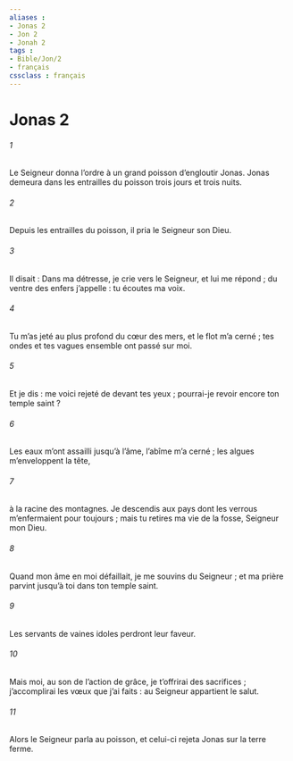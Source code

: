 ```yaml
---
aliases : 
- Jonas 2
- Jon 2
- Jonah 2
tags : 
- Bible/Jon/2
- français
cssclass : français
---
```


# Jonas 2

###### 1
Le Seigneur donna l’ordre à un grand poisson d’engloutir Jonas. Jonas demeura dans les entrailles du poisson trois jours et trois nuits.
###### 2
Depuis les entrailles du poisson, il pria le Seigneur son Dieu.
###### 3
Il disait :
Dans ma détresse, je crie vers le Seigneur,
et lui me répond ;
du ventre des enfers j’appelle :
tu écoutes ma voix.
###### 4
Tu m’as jeté au plus profond du cœur des mers,
et le flot m’a cerné ;
tes ondes et tes vagues ensemble
ont passé sur moi.
###### 5
Et je dis : me voici rejeté
de devant tes yeux ;
pourrai-je revoir encore
ton temple saint ?
###### 6
Les eaux m’ont assailli jusqu’à l’âme,
l’abîme m’a cerné ;
les algues m’enveloppent la tête,
###### 7
à la racine des montagnes.
Je descendis aux pays dont les verrous
m’enfermaient pour toujours ;
mais tu retires ma vie de la fosse,
Seigneur mon Dieu.
###### 8
Quand mon âme en moi défaillait,
je me souvins du Seigneur ;
et ma prière parvint jusqu’à toi
dans ton temple saint.
###### 9
Les servants de vaines idoles
perdront leur faveur.
###### 10
Mais moi, au son de l’action de grâce,
je t’offrirai des sacrifices ;
j’accomplirai les vœux que j’ai faits :
au Seigneur appartient le salut.
###### 11
Alors le Seigneur parla au poisson, et celui-ci rejeta Jonas sur la terre ferme.
